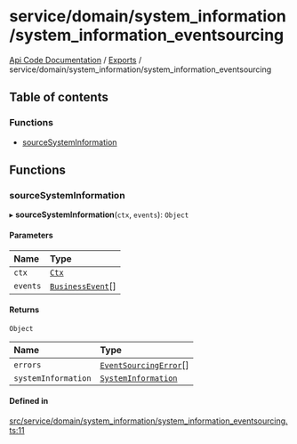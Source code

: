 # service/domain/system\_information/system\_information\_eventsourcing
 
[Api Code Documentation](../README.md) / [Exports](../modules.md) / service/domain/system\_information/system\_information\_eventsourcing

## Table of contents

### Functions

- [sourceSystemInformation](service_domain_system_information_system_information_eventsourcing.md#sourcesysteminformation)

## Functions

### sourceSystemInformation

▸ **sourceSystemInformation**(`ctx`, `events`): `Object`

#### Parameters

| Name | Type |
| :------ | :------ |
| `ctx` | [`Ctx`](../interfaces/lib_ctx.Ctx.md) |
| `events` | [`BusinessEvent`](service_domain_business_event.md#businessevent)[] |

#### Returns

`Object`

| Name | Type |
| :------ | :------ |
| `errors` | [`EventSourcingError`](../classes/service_domain_errors_event_sourcing_error.EventSourcingError.md)[] |
| `systemInformation` | [`SystemInformation`](../interfaces/service_domain_system_information_system_information.SystemInformation.md) |

#### Defined in

[src/service/domain/system_information/system_information_eventsourcing.ts:11](https://github.com/openkfw/TruBudget/blob/90402cb/api/src/service/domain/system_information/system_information_eventsourcing.ts#L11)
